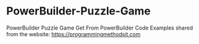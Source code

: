 # PowerBuilder-Puzzle-Game
PowerBuilder Puzzle Game Get From PowerBuilder Code Examples
shared from the website: https://programmingmethodsit.com
